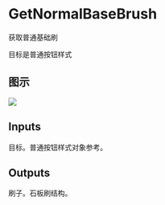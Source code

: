 # GetNormalBaseBrush

获取普通基础刷

目标是普通按钮样式

## 图示

![]($-20221218-18210973.png)

## Inputs

目标。普通按钮样式对象参考。 

## Outputs

刷子。石板刷结构。
